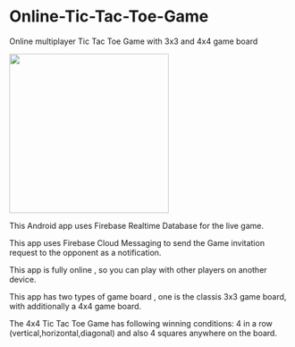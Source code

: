 # Online-Tic-Tac-Toe-Game
Online multiplayer Tic Tac Toe Game with 3x3 and 4x4 game board

<img src="https://user-images.githubusercontent.com/54996735/91399399-8b99c580-e85b-11ea-8620-218fafd8c0f2.gif" width="285">

This Android app uses Firebase Realtime Database for the live game.

This app uses Firebase Cloud Messaging to send the Game invitation request to the opponent as a notification.

This app is fully online , so you can play with other players on another device.

This app has two types of game board , one is the classis 3x3 game board, with additionally a 4x4 game board.

The 4x4 Tic Tac Toe Game has following winning conditions: 4 in a row (vertical,horizontal,diagonal) and also 4 squares anywhere on the board.
